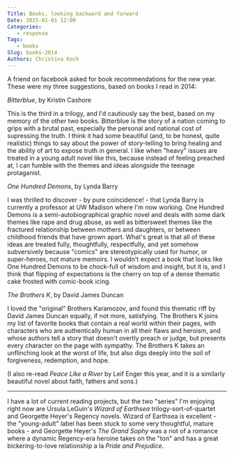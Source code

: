 ```yaml
---
Title: Books, looking backward and forward
Date: 2015-01-01 12:00
Categories: 
   - response
Tags: 
   - books
Slug: books-2014
Authors: Christina Koch
---
```


A friend on facebook asked for book recommendations for the new year.  These were my three suggestions, based on books I read in 2014:  

*Bitterblue*, by Kristin Cashore

This is the third in a trilogy, and I'd cautiously say the best, based on my memory of the other two books.  Bitterblue is the story of a nation coming to grips with a brutal past, especially the personal and national cost of supressing the truth.  I think it had some beautiful (and, to be honest, quite realistic) things to say about the power of story-telling to bring healing and the ability of art to expose truth in general.  I like when "heavy" issues are treated in a young adult novel like this, because instead of feeling preached at, I can fumble with the themes and ideas alongside the teenage protaganist.  

*One Hundred Demons*, by Lynda Barry

I was thrilled to discover - by pure coincidence! - that Lynda Barry is currently a professor at UW Madison where I'm now working.  One Hundred Demons is a semi-autobiographical graphic novel and deals with some dark themes like rape and drug abuse, as well as bittersweet themes like the fractured relationship between mothers and daughters, or between childhood friends that have grown apart.  What's great is that all of these ideas are treated fully, thoughtfully, respectfully, and yet somehow subversively because "comics" are stereotypically used for humor, or super-heroes, not mature memoirs.  I wouldn't expect a book that looks like One Hundred Demons to be chock-full of wisdom and insight, but it is, and I think that flipping of expectations is the cherry on top of a dense thematic cake frosted with comic-book icing. 

*The Brothers K*, by David James Duncan

I loved the "original" Brothers Karamozov, and found this thematic riff by David James Duncan equally, if not more, satisfying.  The Brothers K joins my list of favorite books that contain a real world within their pages, with characters who are authentically human in all their flaws and heroism, and whose authors tell a story that doesn't overtly preach or judge, but presents every character on the page with sympathy.  The Brothers K takes an unflinching look at the worst of life, but also digs deeply into the soil of forgiveness, redemption, and hope.  

(I also re-read *Peace Like a River* by Leif Enger this year, and it is a similarly beautiful novel about faith, fathers and sons.) 

-------------------------------

I have a lot of current reading projects, but the two "series" I'm enjoying right now are Ursula LeGuin's *Wizard of Earthsea* trilogy-sort-of-quartet and Georgette Heyer's Regency novels.  Wizard of Earthsea is excellent - the "young-adult" label has been stuck to some very thoughtful, mature books - and Georgette Heyer's *The Grand Sophy* was a riot of a romance where a dynamic Regency-era heroine takes on the "ton" and has a great bickering-to-love relationship a la *Pride and Prejudice*.  